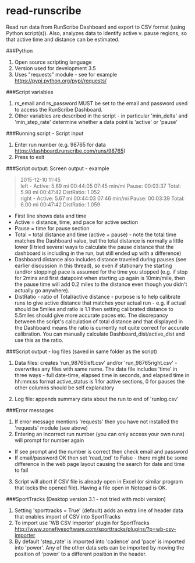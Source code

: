 # read-runscribe
Read run data from RunScribe Dashboard and export to CSV format (using Python script(s)). Also, analyzes data to identify active v. pause regions, so that active time and distance can be estimated.

###Python
1. Open source scripting language
2. Version used for development 3.5
3. Uses "requests" module - see for example https://pypi.python.org/pypi/requests/

###Script variables
1. rs_email and rs_password MUST be set to the email and password used to access the RunScribe Dashboard.
2. Other variables are described in the script - in particular 'min_delta' and 'min_step_rate' determine whether a data point is 'active' or 'pause'

###Running script - Script input
1. Enter run number (e.g. 98765 for data https://dashboard.runscribe.com/runs/98765)
2. Press to exit

###Script output:
Screen output - example
> 2015-12-10 11:45  
> left - Active: 5.69 mi 00:44:05 07:45 min/mi Pause: 00:03:37 Total: 5.98 mi 00:47:42 DistRatio: 1.052  
> right - Active: 5.67 mi 00:44:03 07:46 min/mi Pause: 00:03:39 Total: 6.00 mi 00:47:42 DistRatio: 1.059  

- First line shows data and time
- Active = distance, time, and pace for active section
- Pause = time for pause section
- Total = total distance and time (active + pause) - note the total time matches the Dashboard value, but the total distance is normally a little lower (I tried several ways to calculate the pause distance that the dashboard is including in the run, but still ended up with a difference)
- Dashboard distance also includes distance traveled during pauses (see earlier discussion in this thread), so even if stationary the starting (and/or stopping) pace is assumed for the time you stopped (e.g. if stop for 2mins and first datapoint when starting up again is 10min/mile, then the pause time will add 0.2 miles to the distance even though you didn't actually go anywhere).
- DistRatio - ratio of Total/active distance - purpose is to help calibrate runs to give active distance that matches your actual run - e.g. if actual should be 5miles and ratio is 1.1 then setting calibrated distance to 5.5miles should give more accurate paces etc. The discrepancy between the script's calculation of total distance and that displayed in the Dashboard means the ratio is currently not quite correct for accurate calibration. You can manually calculate Dashboard_dist/active_dist and use this as the ratio.

###Script output - log files (saved in same folder as the script)

1. Data files: creates 'run_98765left.csv' and/or 'run_98765right.csv' - overwrites any files with same name.
The data file includes 'time' in three ways - full date-time, elapsed time in seconds, and elapsed time in hh:mm:ss format
active_status is 1 for active sections, 0 for pauses
the other columns should be self explanatory

2. Log file: appends summary data about the run to end of 'runlog.csv'

###Error messages
1. If error message mentions 'requests' then you have not installed the 'requests' module (see above)
2. Entering an incorrect run number (you can only access your own runs) will prompt for number again
  * If see prompt and the number is correct then check email and password
  * If email/password OK then set 'read_tod' to False - there might be some difference in the web page layout causing the search for date and time to fail
3. Script will abort if CSV file is already open in Excel (or similar program that locks the opened file). Having a file open in Notepad is OK.

###SportTracks (Desktop version 3.1 - not tried with mobi version)
1. Setting 'sporttracks = True' (default) adds an extra line of header data that enables import of CSV into SportTracks
2. To import use 'WB CSV Importer' plugin for SportTracks
http://www.zonefivesoftware.com/sporttracks/plugins/?p=wb-csv-importer
3. By default 'step_rate' is imported into 'cadence' and 'pace' is imported into 'power'. Any of the other data sets can be imported by moving the position of 'power' to a different position in the header.
